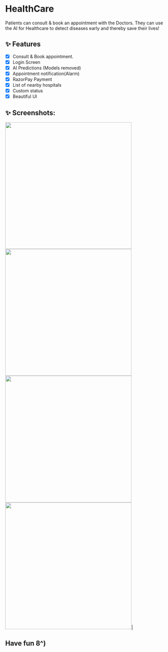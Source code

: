 # HealthCare

Patients can consult & book an appointment with the Doctors. They can use the AI for Healthcare to detect diseases early and thereby save their lives!

## ✨ Features
- [x] Consult & Book appointment.
- [x] Login Screen
- [x] AI Predictions (Models removed)
- [x] Appointment notification(Alarm)
- [x] RazorPay Payment 
- [x] List of nearby hospitals
- [x] Custom status  
- [x] Beautiful UI

## ✨ Screenshots:
   <img src="screenshots/home.jpg" width="400"> <img src="screenshots/doctor.jpg" width="400">
   <img src="screenshots/drawer.jpg" width="400"> <img src="screenshots/profile.jpg" width="400">|
   






## Have fun 8^)
